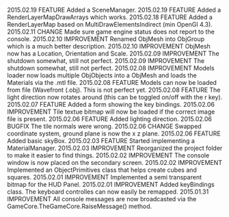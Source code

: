 
2015.02.19	FEATURE		Added a SceneManager.
2015.02.19	FEATURE		Added a RenderLayerMapDrawArrays which works.
2015.02.18	FEATURE		Added a RenderLayerMap based on MultiDrawElementsIndirect (min OpenGl 4.3).
2015.02.11	CHANGE		Made sure game engine status does not report to the console.
2015.02.10	IMPROVEMENT Renamed ObjMesh into ObjGroup which is a much better description.
2015.02.10	IMPROVEMENT ObjMesh now has a Location, Orientation and Scale.
2015.02.09	IMPROVEMENT The shutdown somewhat, still not perfect.
2015.02.09	IMPROVEMENT The shutdown somewhat, still not perfect.
2015.02.08	IMPROVEMENT Models loader now loads multiple ObjObjects into a ObjMesh and loads the Materials via the .mtl file.
2015.02.08	FEATURE		Models can now be loaded from file (Wavefront (.obj). This is not perfect yet.
2015.02.08	FEATURE		The light direction now rotates around (this can be toggled on/off with the r key).
2015.02.07	FEATURE		Added a form showing the key bindings.
2015.02.06	IMPROVEMENT Tile textue bitmap will now be loaded if the correct image file is present.
2015.02.06	FEATURE		Added lighting direction.
2015.02.06	BUGFIX		The tile normals were wrong.
2015.02.06	CHANGE		Swapped coordinate system, ground plane is now the x z plane.
2015.02.06	FEATURE		Added basic skyBox.
2015.02.03	FEATURE		Started implementing a MaterialManager.
2015.02.03	IMPROVEMENT	Reorganized the project folder to make it easier to find things.
2015.02.02	IMPROVEMENT	The console window is now placed on the secondary screen.
2015.02.02	IMPROVEMENT	Implemented an ObjectPrimitives class that helps create cubes and squares.
2015.02.01	IMPROVEMENT	Implemented a semi transparent bitmap for the HUD Panel.
2015.02.01	IMPROVEMENT	Added keyBindings class. The keyboard controlles can now easily be remapped.
2015.01.31	IMPROVEMENT	All console messages are now broadcasted via the GameCore.TheGameCore.RaiseMessage() method.